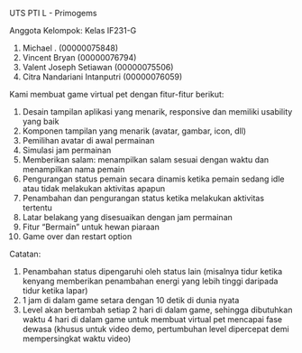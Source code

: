 UTS PTI L - Primogems

Anggota Kelompok:
Kelas IF231-G
1. Michael . (00000075848)
2. Vincent Bryan (00000076794)
3. Valent Joseph Setiawan (00000075506)
4. Citra Nandariani Intanputri (00000076059)

Kami membuat game virtual pet dengan fitur-fitur berikut:
1. Desain tampilan aplikasi yang menarik, responsive dan memiliki usability yang baik
2. Komponen tampilan yang menarik (avatar, gambar, icon, dll)
3. Pemilihan avatar di awal permainan
4. Simulasi jam permainan
5. Memberikan salam: menampilkan salam sesuai dengan waktu dan menampilkan nama pemain
6. Pengurangan status pemain secara dinamis ketika pemain sedang idle atau tidak melakukan aktivitas apapun
7. Penambahan dan pengurangan status ketika melakukan aktivitas tertentu
8. Latar belakang yang disesuaikan dengan jam permainan
9. Fitur “Bermain” untuk hewan piaraan
10. Game over dan restart option

Catatan:
1. Penambahan status dipengaruhi oleh status lain (misalnya tidur ketika kenyang memberikan penambahan energi yang lebih tinggi daripada tidur ketika lapar)
2. 1 jam di dalam game setara dengan 10 detik di dunia nyata
3. Level akan bertambah setiap 2 hari di dalam game, sehingga dibutuhkan waktu 4 hari di dalam game untuk membuat virtual pet mencapai fase dewasa (khusus untuk video demo, pertumbuhan level dipercepat demi mempersingkat waktu video)
